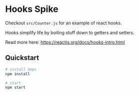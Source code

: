 # Hooks Spike

Checkout `src/Counter.js` for an example of react hooks.

Hooks simplify life by boiling stuff down to getters and setters.

Read more here: https://reactjs.org/docs/hooks-intro.html

## Quickstart

```bash
# install deps
npm install

# start
npm start
```